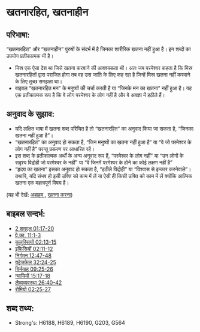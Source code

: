 # खतनारहित, खतनाहीन #

## परिभाषा: ##

“खतनारहित” और “खतनाहीन” पुरुषों के संदर्भ में है जिनका शारीरिक खतना नहीं हुआ है। इन शब्दों का उपयोग प्रतीकात्मक भी है।

* मिस्र एक ऐसा देश था जिसे खतना करवाने की आवश्यकता थी। अतः जब परमेश्वर कहता है कि मिस्र खतनारहितों द्वारा पराजित होगा तब वह उस जाति के लिए कह रहा है जिन्हें मिस्र खतना नहीं करवाने के लिए तुच्छ समझता था।
* बाइबल “खतनारहित मन” के मनुष्यों की चर्चा करती है या “जिनके मन का खतना” नहीं हुआ है। यह एक प्रतीकात्मक रूप है कि वे लोग परमेश्वर के लोग नहीं है और वे अवज्ञा में हठीले हैं।

## अनुवाद के सुझाव: ##

* यदि लक्षित भाषा में खतना शब्द परिचित है तो “खतनारहित” का अनुवाद किया जा सकता है, “जिनका खतना नहीं हुआ है”।
* “खतनारहित” का अनुवाद हो सकता है, “जिन मनुष्यों का खतना नहीं हुआ है” या “वे जो परमेश्वर के लोग नहीं है” परन्तु प्रकरण पर आधारित रहें।
* इस शब्द के प्रतीकात्मक अर्थों के अन्य अनुवाद रूप हैं, “परमेश्वर के लोग नहीं” या “उन लोगों के सदृश्य विद्रोही जो परमेश्वर के नहीं” या “वे जिनमें परमेश्वर के होने का कोई लक्षण नहीं है”
* “हृदय का खतना” इसका अनुवाद हो सकता है, “हठीले विद्रोही” या “विश्वास से इन्कार करनेवाले”। तथापि, यदि संभव हो इसी उक्ति को काम में लें या ऐसी ही किसी उक्ति को काम में लें क्योंकि आत्मिक खतना एक महत्वपूर्ण विषय है।

(यह भी देखें: [अब्राहम ](../names/abraham.md), [खतना करना](../kt/circumcise.md))

## बाइबल सन्दर्भ: ##

* [2 शमूएल 01:17-20](rc://en/tn/help/2sa/01/17)
* [प्रे.का. 11:1-3](rc://en/tn/help/act/11/01)
* [कुलुस्सियों 02:13-15](rc://en/tn/help/col/02/13)
* [इफिसियों 02:11-12](rc://en/tn/help/eph/02/11)
* [निर्गमन 12:47-48](rc://en/tn/help/exo/12/47)
* [यहेजकेल 32:24-25](rc://en/tn/help/ezk/32/24)
* [यिर्मयाह 09:25-26](rc://en/tn/help/jer/09/25)
* [न्यायियों 15:17-18](rc://en/tn/help/jdg/15/17)
* [लैव्यव्यवस्था 26:40-42](rc://en/tn/help/lev/26/40)
* [रोमियो 02:25-27](rc://en/tn/help/rom/02/25)

## शब्द तथ्य: ##

* Strong's: H6188, H6189, H6190, G203, G564
